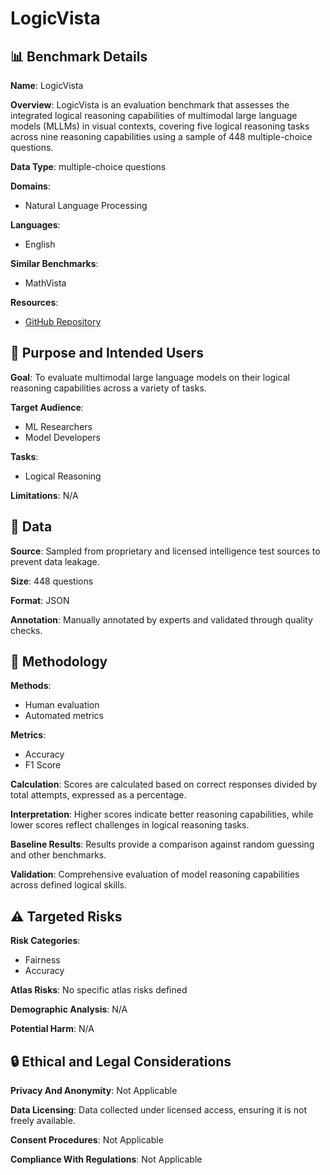 # LogicVista

## 📊 Benchmark Details

**Name**: LogicVista

**Overview**: LogicVista is an evaluation benchmark that assesses the integrated logical reasoning capabilities of multimodal large language models (MLLMs) in visual contexts, covering five logical reasoning tasks across nine reasoning capabilities using a sample of 448 multiple-choice questions.

**Data Type**: multiple-choice questions

**Domains**:
- Natural Language Processing

**Languages**:
- English

**Similar Benchmarks**:
- MathVista

**Resources**:
- [GitHub Repository](https://github.com/Yijia-Xiao/LogicVista)

## 🎯 Purpose and Intended Users

**Goal**: To evaluate multimodal large language models on their logical reasoning capabilities across a variety of tasks.

**Target Audience**:
- ML Researchers
- Model Developers

**Tasks**:
- Logical Reasoning

**Limitations**: N/A

## 💾 Data

**Source**: Sampled from proprietary and licensed intelligence test sources to prevent data leakage.

**Size**: 448 questions

**Format**: JSON

**Annotation**: Manually annotated by experts and validated through quality checks.

## 🔬 Methodology

**Methods**:
- Human evaluation
- Automated metrics

**Metrics**:
- Accuracy
- F1 Score

**Calculation**: Scores are calculated based on correct responses divided by total attempts, expressed as a percentage.

**Interpretation**: Higher scores indicate better reasoning capabilities, while lower scores reflect challenges in logical reasoning tasks.

**Baseline Results**: Results provide a comparison against random guessing and other benchmarks.

**Validation**: Comprehensive evaluation of model reasoning capabilities across defined logical skills.

## ⚠️ Targeted Risks

**Risk Categories**:
- Fairness
- Accuracy

**Atlas Risks**:
No specific atlas risks defined

**Demographic Analysis**: N/A

**Potential Harm**: N/A

## 🔒 Ethical and Legal Considerations

**Privacy And Anonymity**: Not Applicable

**Data Licensing**: Data collected under licensed access, ensuring it is not freely available.

**Consent Procedures**: Not Applicable

**Compliance With Regulations**: Not Applicable
